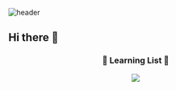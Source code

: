 ![header](https://capsule-render.vercel.app/api?type=Waving&color=gradient&height=300&section=header&text=Dev-Lab&fontSize=70)

<h2> Hi there 👋 </h2>

<div align="center">

<h3>🔭 Learning List 🔭</h3>

 <a href="https://github.com/Daniel-k-dev/Beakjoon"><img src="https://img.shields.io/badge/JAVA-007396?style=flat-square&logo=JAVA&logoColor=white"/></a>
 
</div>

